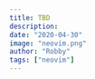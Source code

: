 ```yaml
---
title: TBD
description:
date: "2020-04-30"
image: "neovim.png"
author: "Robby"
tags: ["neovim"]
---
```

<!---->
<!-- ## Install commentary -->
<!---->
<!-- ``` -->
<!-- Plug 'tpope/vim-commentary' -->
<!-- ``` -->
<!---->
<!-- ## Configuration -->
<!---->
<!-- This is my preferred way to use this tool -->
<!---->
<!-- ``` -->
<!-- nnoremap <space>/ :Commentary<CR> -->
<!-- vnoremap <space>/ :Commentary<CR> -->
<!-- ``` -->
<!---->
<!-- Just press <space>/ and it will comment out the line -->
<!---->
<!-- In visual mode select the text you want to comment out and press <space>/ -->
<!---->
<!-- ## Link to repo -->
<!---->
<!-- [commentary](https://github.com/tpope/vim-commentary) -->
